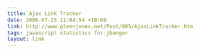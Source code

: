 ```yaml
---
title: Ajax Link Tracker
date: 2006-07-25 11:04:54 +10:00
link: http://www.glennjones.net/Post/805/AjaxLinkTracker.htm
tags: javascript statistics for:jbanger
layout: link
---
```


